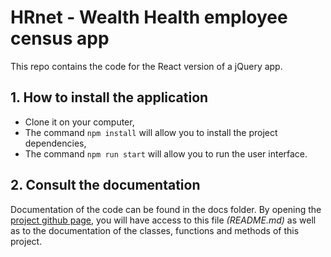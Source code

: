 # HRnet - Wealth Health employee census app

This repo contains the code for the React version of a jQuery app.

## 1. How to install the application

- Clone it on your computer,
- The command `npm install` will allow you to install the project dependencies,
- The command `npm run start` will allow you to run the user interface.

## 2. Consult the documentation

Documentation of the code can be found in the docs folder. By opening the [project github page](https://yannicklefaivre.github.io/YannickLefaive_13_07072022/), you will have access to this file _(README.md)_ as well as to the documentation of the classes, functions and methods of this project.
